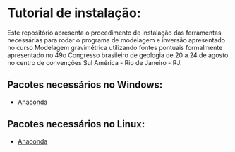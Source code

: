 # Tutorial de instalação:

Este repositório apresenta o procedimento de instalação das ferramentas necessárias para rodar o programa de modelagem e inversão apresentado no curso Modelagem gravimétrica utilizando fontes pontuais formalmente apresentado no 49o Congresso brasileiro de geologia de 20 a 24 de agosto no centro de convenções Sul América - Rio de Janeiro - RJ.

## Pacotes necessários no Windows:  

- [Anaconda](https://www.continuum.io/)

## Pacotes necessários no Linux:

- [Anaconda](https://www.continuum.io/)
